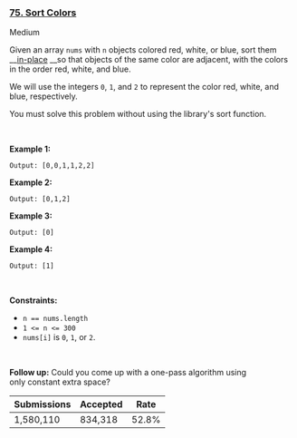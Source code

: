 ### [75. Sort Colors](https://leetcode.com/problems/sort-colors/)

Medium

Given an array `` nums `` with `` n `` objects colored red, white, or blue, sort them __<a href="https://en.wikipedia.org/wiki/In-place_algorithm" target="_blank">in-place</a> __so that objects of the same color are adjacent, with the colors in the order red, white, and blue.

We will use the integers `` 0 ``, `` 1 ``, and `` 2 `` to represent the color red, white, and blue, respectively.

You must solve this problem without using the library's sort function.

 

__Example 1:__

```Input: nums = [2,0,2,1,1,0]
Output: [0,0,1,1,2,2]
```

__Example 2:__

```Input: nums = [2,0,1]
Output: [0,1,2]
```

__Example 3:__

```Input: nums = [0]
Output: [0]
```

__Example 4:__

```Input: nums = [1]
Output: [1]
```

 

__Constraints:__

*   `` n == nums.length ``
*   `` 1 <= n <= 300 ``
*   `` nums[i] `` is `` 0 ``, `` 1 ``, or `` 2 ``.

 

__Follow up:__ Could you come up with a one-pass algorithm using only constant extra space?

| Submissions    | Accepted     | Rate   |
| -------------- | ------------ | ------ |
| 1,580,110 | 834,318 | 52.8% |